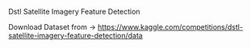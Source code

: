 Dstl Satellite Imagery Feature Detection

Download Dataset from -> https://www.kaggle.com/competitions/dstl-satellite-imagery-feature-detection/data
